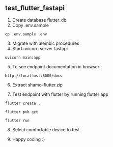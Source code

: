## test_flutter_fastapi

1. Create database flutter_db
2. Copy .env.sample
```
cp .env.sample .env

```

3. Migrate with alembic procedures
4. Start uvicorn server fastapi 
```
uvicorn main:app
```
5. To see endpoint documentation in browser :
```
http://localhost:8000/docs
```
6. Extract shamo-flutter.zip

7. Test endpoint with flutter by running flutter app
```
flutter create .

flutter pub get

flutter run
```
8. Select comfortable device to test

9. Happy coding :)
